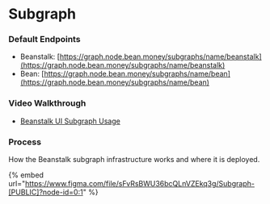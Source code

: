 # Subgraph

### Default Endpoints

* Beanstalk: [https://graph.node.bean.money/subgraphs/name/beanstalk](https://graph.node.bean.money/subgraphs/name/beanstalk)
* Bean: [https://graph.node.bean.money/subgraphs/name/bean](https://graph.node.bean.money/subgraphs/name/bean)

### Video Walkthrough

* [Beanstalk UI Subgraph Usage](videos.md#beanstalk-ui-subgraph-usage)

### Process

How the Beanstalk subgraph infrastructure works and where it is deployed.

{% embed url="https://www.figma.com/file/sFvRsBWU36bcQLnVZEkq3g/Subgraph-[PUBLIC]?node-id=0:1" %}

